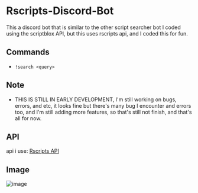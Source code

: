 # Rscripts-Discord-Bot
This a discord bot that is similar to the other script searcher bot I coded using the scriptblox API, but this uses rscripts api, and I coded this for fun.

## Commands
- `!search <query>`

## Note
- THIS IS STILL IN EARLY DEVELOPMENT, I'm still working on bugs, errors, and etc, it looks fine but there's many bug I encounter and errors too, and I'm still adding more features, so that's still not finish, and that's all for now.

## API
api i use:
[Rscripts API](https://api.rscripts.net/)

## Image 
![image](https://github.com/user-attachments/assets/0bfe3c7b-ddfa-4a11-afef-f0c65315e397)

